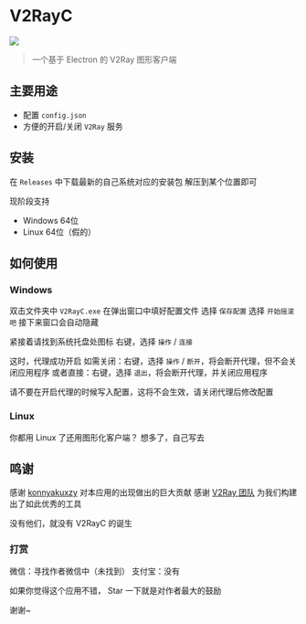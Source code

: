 # V2RayC
![](https://github.com/Chlience/V2RayC/blob/master/img/head.png?raw=true)

> 一个基于 Electron 的 V2Ray 图形客户端

## 主要用途
* 配置 `config.json`
* 方便的开启/关闭 `V2Ray` 服务


## 安装
在 `Releases` 中下载最新的自己系统对应的安装包
解压到某个位置即可

现阶段支持
* Windows 64位
* Linux 64位（假的）

## 如何使用
### Windows
双击文件夹中 `V2RayC.exe`
在弹出窗口中填好配置文件
选择 `保存配置`
选择 `开始摇滚吧`
接下来窗口会自动隐藏

紧接着请找到系统托盘处图标
右键，选择 `操作` / `连接`

这时，代理成功开启
如需关闭：右键，选择 `操作` / `断开`，将会断开代理，但不会关闭应用程序
或者直接：右键，选择 `退出`，将会断开代理，并关闭应用程序

请不要在开启代理的时候写入配置，这将不会生效，请关闭代理后修改配置

### Linux
你都用 Linux 了还用图形化客户端？
想多了，自己写去

## 鸣谢
感谢 [konnyakuxzy](https://github.com/konnyakuxzy) 对本应用的出现做出的巨大贡献
感谢 [V2Ray 团队](https://github.com/v2ray) 为我们构建出了如此优秀的工具

没有他们，就没有 V2RayC 的诞生

### 打赏
微信：寻找作者微信中（未找到）
支付宝：没有

如果你觉得这个应用不错， Star 一下就是对作者最大的鼓励

谢谢~